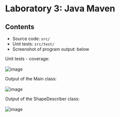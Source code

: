 # Laboratory 3: Java Maven

## Contents
- Source code: `src/`
- Unit tests: `src/test/`
- Screenshot of program output: below

Unit tests - coverage:<br><br>
![image](https://github.com/user-attachments/assets/f2ac8683-5892-4f47-9bbd-c85cd489f699)

Output of the Main class:<br><br>
![image](https://github.com/user-attachments/assets/4d0f5b1b-5b7d-4e36-a50d-276ec44ea994)

Output of the ShapeDescriber class:<br><br>
![image](https://github.com/user-attachments/assets/67623373-7f06-410f-98d5-95b2c02767fd)
